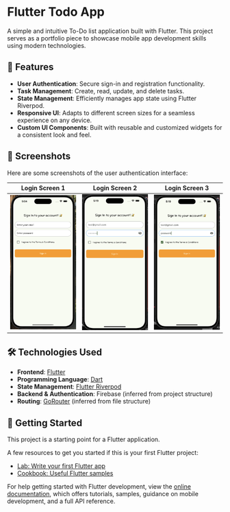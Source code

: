 # Flutter Todo App

A simple and intuitive To-Do list application built with Flutter. This project serves as a portfolio piece to showcase mobile app development skills using modern technologies.

## 🚀 Features

- **User Authentication**: Secure sign-in and registration functionality.
- **Task Management**: Create, read, update, and delete tasks.
- **State Management**: Efficiently manages app state using Flutter Riverpod.
- **Responsive UI**: Adapts to different screen sizes for a seamless experience on any device.
- **Custom UI Components**: Built with reusable and customized widgets for a consistent look and feel.

## 📸 Screenshots

Here are some screenshots of the user authentication interface:

| Login Screen 1 | Login Screen 2 | Login Screen 3 |
| :---: | :---: | :---: |
| <img src="screenShots/login_widget1.png" width="250"> | <img src="screenShots/login_widget2.png" width="250"> | <img src="screenShots/login_widget3.png" width="250"> |


## 🛠️ Technologies Used

- **Frontend**: [Flutter](https://flutter.dev/)
- **Programming Language**: [Dart](https://dart.dev/)
- **State Management**: [Flutter Riverpod](https://riverpod.dev/)
- **Backend & Authentication**: Firebase (inferred from project structure)
- **Routing**: [GoRouter](https://pub.dev/packages/go_router) (inferred from file structure)

## 🏁 Getting Started

This project is a starting point for a Flutter application.

A few resources to get you started if this is your first Flutter project:

- [Lab: Write your first Flutter app](https://docs.flutter.dev/get-started/codelab)
- [Cookbook: Useful Flutter samples](https://docs.flutter.dev/cookbook)

For help getting started with Flutter development, view the
[online documentation](https://docs.flutter.dev/), which offers tutorials,
samples, guidance on mobile development, and a full API reference.